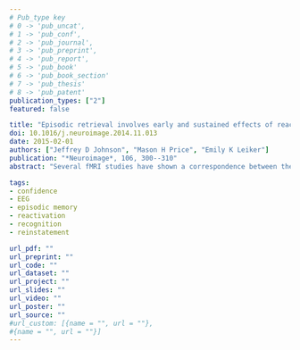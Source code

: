 ```yaml
---
# Pub_type key
# 0 -> 'pub_uncat',
# 1 -> 'pub_conf',
# 2 -> 'pub_journal',
# 3 -> 'pub_preprint',
# 4 -> 'pub_report',
# 5 -> 'pub_book'
# 6 -> 'pub_book_section'
# 7 -> 'pub_thesis'
# 8 -> 'pub_patent'
publication_types: ["2"]
featured: false

title: "Episodic retrieval involves early and sustained effects of reactivating information from encoding"
doi: 10.1016/j.neuroimage.2014.11.013
date: 2015-02-01
authors: ["Jeffrey D Johnson", "Mason H Price", "Emily K Leiker"]
publication: "*Neuroimage*, 106, 300--310"
abstract: "Several fMRI studies have shown a correspondence between the brain regions activated during encoding and retrieval, consistent with the view that memory retrieval involves hippocampally-mediated reinstatement of cortical activity. With the limited temporal resolution of fMRI, the precise timing of such reactivation is unclear, calling into question the functional significance of these effects. Whereas reactivation influencing retrieval should emerge with neural correlates of retrieval success, that signifying post-retrieval monitoring would trail retrieval. The present study employed EEG to provide a temporal landmark of retrieval success from which we could investigate the sub-trial time course of reactivation. Pattern-classification analyses revealed that early-onsetting reactivation differentiated the outcome of recognition-memory judgments and was associated with individual differences in behavioral accuracy, while reactivation was also evident in a sustained form later in the trial. The EEG findings suggest that, whereas prior fMRI findings could be interpreted as reflecting the contribution of reinstatement to retrieval success, they could also indicate the maintenance of episodic information in service of post-retrieval evaluation."

tags: 
- confidence
- EEG
- episodic memory
- reactivation
- recognition
- reinstatement

url_pdf: ""
url_preprint: ""
url_code: ""
url_dataset: ""
url_project: ""
url_slides: ""
url_video: ""
url_poster: ""
url_source: ""
#url_custom: [{name = "", url = ""},
#{name = "", url = ""}]
---
```


